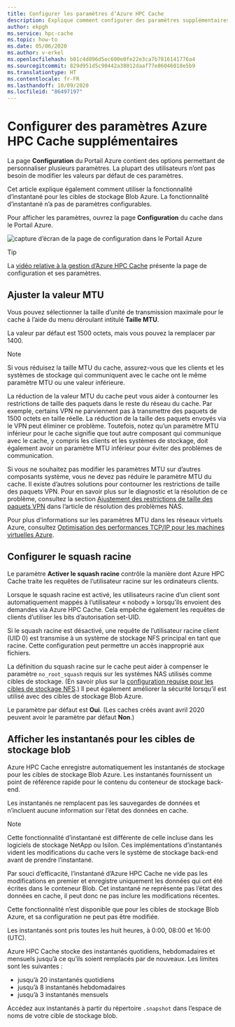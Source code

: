 ```yaml
---
title: Configurer les paramètres d’Azure HPC Cache
description: Explique comment configurer des paramètres supplémentaires pour le cache, tels que MTU et no-root-squash, et comment accéder aux instantanés express à partir des cibles de stockage Blob Azure.
author: ekpgh
ms.service: hpc-cache
ms.topic: how-to
ms.date: 05/06/2020
ms.author: v-erkel
ms.openlocfilehash: b01c4d896d5ec600e0fe22e3ca7b7816141776a4
ms.sourcegitcommit: 829d951d5c90442a38012daaf77e86046018e5b9
ms.translationtype: HT
ms.contentlocale: fr-FR
ms.lasthandoff: 10/09/2020
ms.locfileid: "86497197"
---
```

# <a name="configure-additional-azure-hpc-cache-settings"></a>Configurer des paramètres Azure HPC Cache supplémentaires

La page **Configuration** du Portail Azure contient des options permettant de personnaliser plusieurs paramètres. La plupart des utilisateurs n’ont pas besoin de modifier les valeurs par défaut de ces paramètres.

Cet article explique également comment utiliser la fonctionnalité d’instantané pour les cibles de stockage Blob Azure. La fonctionnalité d’instantané n’a pas de paramètres configurables.

Pour afficher les paramètres, ouvrez la page **Configuration** du cache dans le Portail Azure.

![capture d’écran de la page de configuration dans le Portail Azure](media/configuration.png)

> [!TIP]
> La [vidéo relative à la gestion d’Azure HPC Cache](https://azure.microsoft.com/resources/videos/managing-hpc-cache/) présente la page de configuration et ses paramètres.

## <a name="adjust-mtu-value"></a>Ajuster la valeur MTU
<!-- linked from troubleshoot-nas article -->

Vous pouvez sélectionner la taille d’unité de transmission maximale pour le cache à l’aide du menu déroulant intitulé **Taille MTU**.

La valeur par défaut est 1500 octets, mais vous pouvez la remplacer par 1400.

> [!NOTE]
> Si vous réduisez la taille MTU du cache, assurez-vous que les clients et les systèmes de stockage qui communiquent avec le cache ont le même paramètre MTU ou une valeur inférieure.

La réduction de la valeur MTU du cache peut vous aider à contourner les restrictions de taille des paquets dans le reste du réseau du cache. Par exemple, certains VPN ne parviennent pas à transmettre des paquets de 1500 octets en taille réelle. La réduction de la taille des paquets envoyés via le VPN peut éliminer ce problème. Toutefois, notez qu’un paramètre MTU inférieur pour le cache signifie que tout autre composant qui communique avec le cache, y compris les clients et les systèmes de stockage, doit également avoir un paramètre MTU inférieur pour éviter des problèmes de communication.

Si vous ne souhaitez pas modifier les paramètres MTU sur d’autres composants système, vous ne devez pas réduire le paramètre MTU du cache. Il existe d’autres solutions pour contourner les restrictions de taille des paquets VPN. Pour en savoir plus sur le diagnostic et la résolution de ce problème, consultez la section [Ajustement des restrictions de taille des paquets VPN](troubleshoot-nas.md#adjust-vpn-packet-size-restrictions) dans l’article de résolution des problèmes NAS.

Pour plus d’informations sur les paramètres MTU dans les réseaux virtuels Azure, consultez [Optimisation des performances TCP/IP pour les machines virtuelles Azure](../virtual-network/virtual-network-tcpip-performance-tuning.md).

## <a name="configure-root-squash"></a>Configurer le squash racine
<!-- linked from troubleshoot -->

Le paramètre **Activer le squash racine** contrôle la manière dont Azure HPC Cache traite les requêtes de l’utilisateur racine sur les ordinateurs clients.

Lorsque le squash racine est activé, les utilisateurs racine d’un client sont automatiquement mappés à l’utilisateur « nobody » lorsqu’ils envoient des demandes via Azure HPC Cache. Cela empêche également les requêtes de clients d’utiliser les bits d’autorisation set-UID.

Si le squash racine est désactivé, une requête de l’utilisateur racine client (UID 0) est transmise à un système de stockage NFS principal en tant que racine. Cette configuration peut permettre un accès inapproprié aux fichiers.

La définition du squash racine sur le cache peut aider à compenser le paramètre ``no_root_squash`` requis sur les systèmes NAS utilisés comme cibles de stockage. (En savoir plus sur la [configuration requise pour les cibles de stockage NFS](hpc-cache-prerequisites.md#nfs-storage-requirements).) Il peut également améliorer la sécurité lorsqu’il est utilisé avec des cibles de stockage Blob Azure.

Le paramètre par défaut est **Oui**. (Les caches créés avant avril 2020 peuvent avoir le paramètre par défaut **Non**.)

## <a name="view-snapshots-for-blob-storage-targets"></a>Afficher les instantanés pour les cibles de stockage blob

Azure HPC Cache enregistre automatiquement les instantanés de stockage pour les cibles de stockage Blob Azure. Les instantanés fournissent un point de référence rapide pour le contenu du conteneur de stockage back-end.

Les instantanés ne remplacent pas les sauvegardes de données et n’incluent aucune information sur l’état des données en cache.

> [!NOTE]
> Cette fonctionnalité d’instantané est différente de celle incluse dans les logiciels de stockage NetApp ou Isilon. Ces implémentations d’instantanés vident les modifications du cache vers le système de stockage back-end avant de prendre l’instantané.
>
> Par souci d’efficacité, l’instantané d’Azure HPC Cache ne vide pas les modifications en premier et enregistre uniquement les données qui ont été écrites dans le conteneur Blob. Cet instantané ne représente pas l’état des données en cache, il peut donc ne pas inclure les modifications récentes.

Cette fonctionnalité n’est disponible que pour les cibles de stockage Blob Azure, et sa configuration ne peut pas être modifiée.

Les instantanés sont pris toutes les huit heures, à 0:00, 08:00 et 16:00 (UTC).

Azure HPC Cache stocke des instantanés quotidiens, hebdomadaires et mensuels jusqu’à ce qu’ils soient remplacés par de nouveaux. Les limites sont les suivantes :

* jusqu’à 20 instantanés quotidiens
* jusqu’à 8 instantanés hebdomadaires
* jusqu’à 3 instantanés mensuels

Accédez aux instantanés à partir du répertoire `.snapshot` dans l’espace de noms de votre cible de stockage blob.
